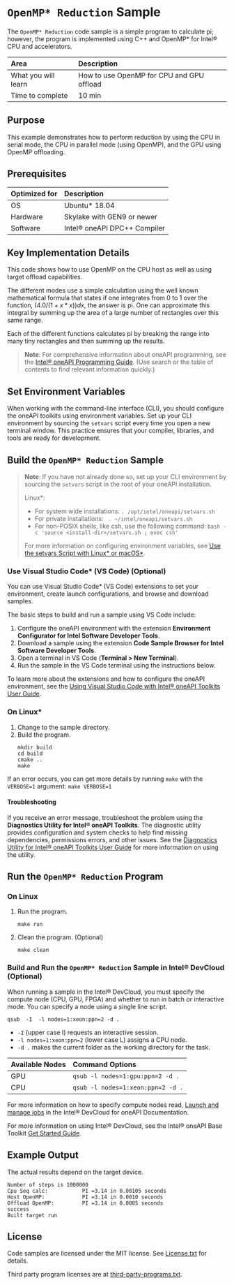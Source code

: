 ﻿# `OpenMP* Reduction` Sample

The `OpenMP* Reduction` code sample is a simple program to calculate pi; however, the program is implemented using C++ and OpenMP* for Intel® CPU and accelerators.

| Area                  | Description
|:---                   |:---
| What you will learn   | How to use OpenMP for CPU and GPU offload
| Time to complete      | 10 min

## Purpose

This example demonstrates how to perform reduction by using the CPU in serial mode, the CPU in parallel mode (using OpenMP), and the GPU using OpenMP offloading.

## Prerequisites

| Optimized for        | Description
|:---                  |:---
| OS	                 | Ubuntu* 18.04
| Hardware	           | Skylake with GEN9 or newer
| Software	           | Intel® oneAPI DPC++ Compiler

## Key Implementation Details

This code shows how to use OpenMP on the CPU host as well as using target offload capabilities.

The different modes use a simple calculation using the well known mathematical formula that states if one integrates from 0 to 1 over the function, $(4.0/(1+x*x))dx$, the answer is pi. One can approximate this integral by summing up the area of a large number of rectangles over this same range.

Each of the different functions calculates pi by breaking the range into many tiny rectangles and then summing up the results.

>**Note**: For comprehensive information about oneAPI programming, see the [Intel® oneAPI Programming Guide](https://software.intel.com/en-us/oneapi-programming-guide). (Use search or the table of contents to find relevant information quickly.)


## Set Environment Variables

When working with the command-line interface (CLI), you should configure the oneAPI toolkits using environment variables. Set up your CLI environment by sourcing the `setvars` script every time you open a new terminal window. This practice ensures that your compiler, libraries, and tools are ready for development.

## Build the `OpenMP* Reduction` Sample

> **Note**: If you have not already done so, set up your CLI
> environment by sourcing  the `setvars` script in the root of your oneAPI installation.
>
> Linux*:
> - For system wide installations: `. /opt/intel/oneapi/setvars.sh`
> - For private installations: ` . ~/intel/oneapi/setvars.sh`
> - For non-POSIX shells, like csh, use the following command: `bash -c 'source <install-dir>/setvars.sh ; exec csh'`
>
> For more information on configuring environment variables, see [Use the setvars Script with Linux* or macOS*](https://www.intel.com/content/www/us/en/develop/documentation/oneapi-programming-guide/top/oneapi-development-environment-setup/use-the-setvars-script-with-linux-or-macos.html).

### Use Visual Studio Code* (VS Code) (Optional)

You can use Visual Studio Code* (VS Code) extensions to set your environment,
create launch configurations, and browse and download samples.

The basic steps to build and run a sample using VS Code include:
 1. Configure the oneAPI environment with the extension **Environment Configurator for Intel Software Developer Tools**.
 2. Download a sample using the extension **Code Sample Browser for Intel Software Developer Tools**.
 3. Open a terminal in VS Code (**Terminal > New Terminal**).
 4. Run the sample in the VS Code terminal using the instructions below.

To learn more about the extensions and how to configure the oneAPI environment, see the 
[Using Visual Studio Code with Intel® oneAPI Toolkits User Guide](https://www.intel.com/content/www/us/en/develop/documentation/using-vs-code-with-intel-oneapi/top.html).

### On Linux*
1. Change to the sample directory.
2. Build the program.
   ```
   mkdir build
   cd build
   cmake ..
   make
   ```

If an error occurs, you can get more details by running `make` with the `VERBOSE=1` argument:
``make VERBOSE=1``

#### Troubleshooting

If you receive an error message, troubleshoot the problem using the **Diagnostics Utility for Intel® oneAPI Toolkits**. The diagnostic utility provides configuration and system checks to help find missing dependencies, permissions errors, and other issues. See the [Diagnostics Utility for Intel® oneAPI Toolkits User Guide](https://www.intel.com/content/www/us/en/develop/documentation/diagnostic-utility-user-guide/top.html) for more information on using the utility.


## Run the `OpenMP* Reduction` Program

### On Linux

1. Run the program.
   ```
   make run
   ```
2. Clean the program. (Optional)
   ```
   make clean
   ```

### Build and Run the `OpenMP* Reduction` Sample in Intel® DevCloud (Optional)

When running a sample in the Intel® DevCloud, you must specify the compute node (CPU, GPU, FPGA) and whether to run in batch or interactive mode. You can specify a node using a single line script.

```
qsub  -I  -l nodes=1:xeon:ppn=2 -d .
```

- `-I` (upper case I) requests an interactive session.
- `-l nodes=1:xeon:ppn=2` (lower case L) assigns a CPU node.
- `-d .` makes the current folder as the working directory for the task.

|Available Nodes	    |Command Options
|:---                   |:---
|GPU	                | `qsub -l nodes=1:gpu:ppn=2 -d .`
|CPU	                | `qsub -l nodes=1:xeon:ppn=2 -d .`

For more information on how to specify compute nodes read, [Launch and manage jobs](https://devcloud.intel.com/oneapi/documentation/job-submission/) in the Intel® DevCloud for oneAPI Documentation.

For more information on using Intel® DevCloud, see the Intel® oneAPI Base Toolkit [Get Started Guide](https://devcloud.intel.com/oneapi/get_started/).


## Example Output

The actual results depend on the target device.

```
Number of steps is 1000000
Cpu Seq calc:           PI =3.14 in 0.00105 seconds
Host OpenMP:            PI =3.14 in 0.0010 seconds
Offload OpenMP:         PI =3.14 in 0.0005 seconds
success
Built target run
```

## License

Code samples are licensed under the MIT license. See [License.txt](https://github.com/oneapi-src/oneAPI-samples/blob/master/License.txt) for details.

Third party program licenses are at [third-party-programs.txt](https://github.com/oneapi-src/oneAPI-samples/blob/master/third-party-programs.txt).